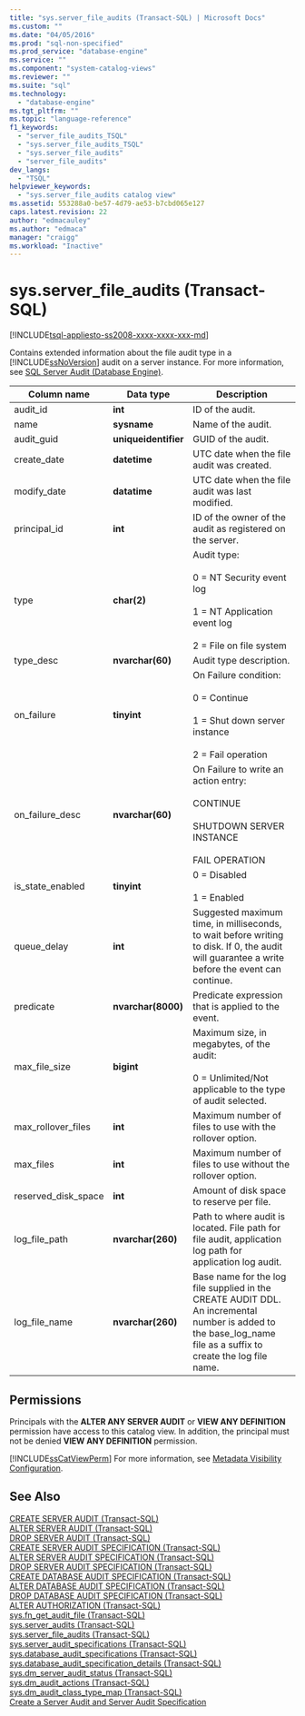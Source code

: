 ```yaml
---
title: "sys.server_file_audits (Transact-SQL) | Microsoft Docs"
ms.custom: ""
ms.date: "04/05/2016"
ms.prod: "sql-non-specified"
ms.prod_service: "database-engine"
ms.service: ""
ms.component: "system-catalog-views"
ms.reviewer: ""
ms.suite: "sql"
ms.technology: 
  - "database-engine"
ms.tgt_pltfrm: ""
ms.topic: "language-reference"
f1_keywords: 
  - "server_file_audits_TSQL"
  - "sys.server_file_audits_TSQL"
  - "sys.server_file_audits"
  - "server_file_audits"
dev_langs: 
  - "TSQL"
helpviewer_keywords: 
  - "sys.server_file_audits catalog view"
ms.assetid: 553288a0-be57-4d79-ae53-b7cbd065e127
caps.latest.revision: 22
author: "edmacauley"
ms.author: "edmaca"
manager: "craigg"
ms.workload: "Inactive"
---
```

# sys.server_file_audits (Transact-SQL)
[!INCLUDE[tsql-appliesto-ss2008-xxxx-xxxx-xxx-md](../../includes/tsql-appliesto-ss2008-xxxx-xxxx-xxx-md.md)]

  Contains extended information about the file audit type in a [!INCLUDE[ssNoVersion](../../includes/ssnoversion-md.md)] audit on a server instance. For more information, see [SQL Server Audit &#40;Database Engine&#41;](../../relational-databases/security/auditing/sql-server-audit-database-engine.md).  
  
|Column name|Data type|Description|  
|-----------------|---------------|-----------------|  
|audit_id|**int**|ID of the audit.|  
|name|**sysname**|Name of the audit.|  
|audit_guid|**uniqueidentifier**|GUID of the audit.|  
|create_date|**datetime**|UTC date when the file audit was created.|  
|modify_date|**datatime**|UTC date when the file audit was last modified.|  
|principal_id|**int**|ID of the owner of the audit as registered on the server.|  
|type|**char(2)**|Audit type:<br /><br /> 0 = NT Security event log<br /><br /> 1 = NT Application event log<br /><br /> 2 = File on file system|  
|type_desc|**nvarchar(60)**|Audit type description.|  
|on_failure|**tinyint**|On Failure condition:<br /><br /> 0 = Continue<br /><br /> 1 = Shut down server instance<br /><br /> 2 = Fail operation|  
|on_failure_desc|**nvarchar(60)**|On Failure to write an action entry:<br /><br /> CONTINUE<br /><br /> SHUTDOWN SERVER INSTANCE<br /><br /> FAIL OPERATION|  
|is_state_enabled|**tinyint**|0 = Disabled<br /><br /> 1 = Enabled|  
|queue_delay|**int**|Suggested maximum time, in milliseconds, to wait before writing to disk. If 0, the audit will guarantee a write before the event can continue.|  
|predicate|**nvarchar(8000)**|Predicate expression that is applied to the event.|  
|max_file_size|**bigint**|Maximum size, in megabytes, of the audit:<br /><br /> 0 = Unlimited/Not applicable to the type of audit selected.|  
|max_rollover_files|**int**|Maximum number of files to use with the rollover option.|  
|max_files|**int**|Maximum number of files to use without the rollover option.|  
|reserved_disk_space|**int**|Amount of disk space to reserve per file.|  
|log_file_path|**nvarchar(260)**|Path to where audit is located. File path for file audit, application log path for application log audit.|  
|log_file_name|**nvarchar(260)**|Base name for the log file supplied in the CREATE AUDIT DDL. An incremental number is added to the base_log_name file as a suffix to create the log file name.|  
  
## Permissions  
 Principals with the **ALTER ANY SERVER AUDIT** or **VIEW ANY DEFINITION** permission have access to this catalog view. In addition, the principal must not be denied **VIEW ANY DEFINITION** permission.  
  
 [!INCLUDE[ssCatViewPerm](../../includes/sscatviewperm-md.md)] For more information, see [Metadata Visibility Configuration](../../relational-databases/security/metadata-visibility-configuration.md).  
  
## See Also  
 [CREATE SERVER AUDIT &#40;Transact-SQL&#41;](../../t-sql/statements/create-server-audit-transact-sql.md)   
 [ALTER SERVER AUDIT  &#40;Transact-SQL&#41;](../../t-sql/statements/alter-server-audit-transact-sql.md)   
 [DROP SERVER AUDIT  &#40;Transact-SQL&#41;](../../t-sql/statements/drop-server-audit-transact-sql.md)   
 [CREATE SERVER AUDIT SPECIFICATION &#40;Transact-SQL&#41;](../../t-sql/statements/create-server-audit-specification-transact-sql.md)   
 [ALTER SERVER AUDIT SPECIFICATION &#40;Transact-SQL&#41;](../../t-sql/statements/alter-server-audit-specification-transact-sql.md)   
 [DROP SERVER AUDIT SPECIFICATION &#40;Transact-SQL&#41;](../../t-sql/statements/drop-server-audit-specification-transact-sql.md)   
 [CREATE DATABASE AUDIT SPECIFICATION &#40;Transact-SQL&#41;](../../t-sql/statements/create-database-audit-specification-transact-sql.md)   
 [ALTER DATABASE AUDIT SPECIFICATION &#40;Transact-SQL&#41;](../../t-sql/statements/alter-database-audit-specification-transact-sql.md)   
 [DROP DATABASE AUDIT SPECIFICATION &#40;Transact-SQL&#41;](../../t-sql/statements/drop-database-audit-specification-transact-sql.md)   
 [ALTER AUTHORIZATION &#40;Transact-SQL&#41;](../../t-sql/statements/alter-authorization-transact-sql.md)   
 [sys.fn_get_audit_file &#40;Transact-SQL&#41;](../../relational-databases/system-functions/sys-fn-get-audit-file-transact-sql.md)   
 [sys.server_audits &#40;Transact-SQL&#41;](../../relational-databases/system-catalog-views/sys-server-audits-transact-sql.md)   
 [sys.server_file_audits (Transact-SQL)](../../relational-databases/system-catalog-views/sys-server-file-audits-transact-sql.md)   
 [sys.server_audit_specifications &#40;Transact-SQL&#41;](../../relational-databases/system-catalog-views/sys-server-audit-specifications-transact-sql.md)   
 [sys.database_audit_specifications &#40;Transact-SQL&#41;](../../relational-databases/system-catalog-views/sys-database-audit-specifications-transact-sql.md)   
 [sys.database_audit_specification_details &#40;Transact-SQL&#41;](../../relational-databases/system-catalog-views/sys-database-audit-specification-details-transact-sql.md)   
 [sys.dm_server_audit_status &#40;Transact-SQL&#41;](../../relational-databases/system-dynamic-management-views/sys-dm-server-audit-status-transact-sql.md)   
 [sys.dm_audit_actions &#40;Transact-SQL&#41;](../../relational-databases/system-dynamic-management-views/sys-dm-audit-actions-transact-sql.md)   
 [sys.dm_audit_class_type_map &#40;Transact-SQL&#41;](../../relational-databases/system-dynamic-management-views/sys-dm-audit-class-type-map-transact-sql.md)   
 [Create a Server Audit and Server Audit Specification](../../relational-databases/security/auditing/create-a-server-audit-and-server-audit-specification.md)  
  
  
